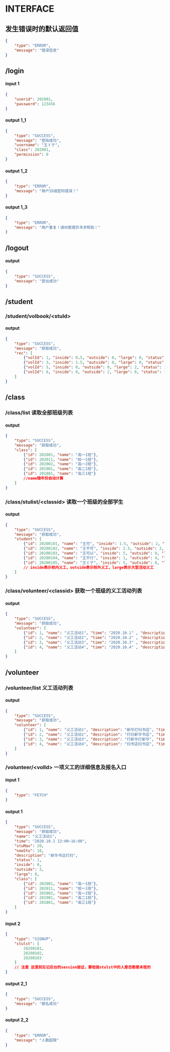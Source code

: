 # INTERFACE

## 发生错误时的默认返回值

``` json
{
    "type": "ERROR",
    "message": "错误信息"
}
```

## /login

#### input 1

``` json
{
    "userid": 202001,
    "password": 123456
}
```

#### output 1_1

``` json
{
    "type": "SUCCESS",
    "message": "登陆成功",
    "username": "王彳亍",
    "class": 202001,
    "permission": 0
}
```

#### output 1_2

``` json
{
    "type": "ERROR",
    "message": "用户ID或密码错误！"
}
```

#### output 1_3

``` json
{
    "type": "ERROR",
    "message": "用户重复！请向管理员寻求帮助！"
}
```

## /logout

#### output

``` json
{
    "type": "SUCCESS",
    "message": "登出成功"
}
```

## /student

### /student/volbook/\<stuId>

#### output

``` json
{
    "type": "SUCCESS",
    "message": "获取成功",
    "rec": [
        {"volId": 1, "inside": 0.5, "outside": 0, "large": 0, "status": 1},
        {"volId": 3, "inside": 1.5, "outside": 0, "large": 0, "status": 1},
        {"volId": 5, "inside": 0, "outside": 0, "large": 2, "status": 1},
        {"volId": 6, "inside": 0, "outside": 2, "large": 0, "status": 1},
    ]
}
```

## /class

### /class/list 读取全部班级列表

#### output

``` json
{
    "type": "SUCCESS",
    "message": "获取成功",
    "class": [
        {"id": 202001, "name": "高一1班"},
        {"id": 202011, "name": "蛟一1班"},
        {"id": 202002, "name": "高一2班"},
        {"id": 201901, "name": "高二1班"},
        {"id": 201801, "name": "高三1班"}
        //name随年份自动计算
    ]
}
```

### /class/stulist/\<classid> 读取一个班级的全部学生

#### output

``` json
{
    "type": "SUCCESS",
    "message": "获取成功",
    "student": [
        {"id": 20200101, "name": "王可", "inside": 1.5, "outside": 2, "large": 8},
        {"id": 20200102, "name": "王不可", "inside": 2.5, "outside": 2, "large": 8},
        {"id": 20200103, "name": "王可以", "inside": 5, "outside": 8, "large": 0},
        {"id": 20200104, "name": "王不行", "inside": 1, "outside": 4, "large": 16},
        {"id": 20200105, "name": "王彳亍", "inside": 5, "outside": 0, "large": 8}
        // inside表示校内义工，outside表示校外义工，large表示大型活动义工
    ]
}
```

### /class/volunteer/\<classid> 获取一个班级的义工活动列表

#### output

``` json
{
    "type": "SUCCESS",
    "message": "获取成功",
    "volunteer": [
        {"id": 1, "name": "义工活动1", "time": "2020.10.1" , "description": "打扫新华书店", "status": 1, "stuMax": 20},
        {"id": 2, "name": "义工活动2", "time": "2020.10.2" , "description": "新华书店打扫", "status": 1, "stuMax": 2},
        {"id": 3, "name": "义工活动3", "time": "2020.10.3" , "description": "华新书店打扫", "status": 0, "stuMax": 5},
        {"id": 4, "name": "义工活动4", "time": "2020.10.4" , "description": "打扫华新书店", "status": 2, "stuMax": 10}
    ]
}
```

## /volunteer

### /volunteer/list 义工活动列表

#### output

``` json
{
    "type": "SUCCESS",
    "message": "获取成功",
    "volunteer": [
        {"id": 1, "name": "义工活动1", "description": "新华打扫书店", "time": "2020.10.1" , "status": 1, "stuMax": 20},
        {"id": 2, "name": "义工活动2", "description": "打扫新华书店", "time": "2020.10.2" , "status": 1, "stuMax": 2},
        {"id": 3, "name": "义工活动3", "description": "打新华打新华", "time": "2020.10.3" , "status": 0, "stuMax": 5},
        {"id": 4, "name": "义工活动4", "description": "扫书店扫书店", "time": "2020.10.4" , "status": 2, "stuMax": 10}
    ]
}
```

### /volunteer/\<volId> 一项义工的详细信息及报名入口

#### input 1

``` json
{
    "type": "FETCH"
}
```

#### output 1

``` json
{
    "type": "SUCCESS",
    "message": "获取成功",
    "name": "义工活动1",
    "time": "2020.10.1 13:00~16:00",
    "stuMax": 20,
    "nowStu": 18,
    "description": "新华书店打扫",
    "status": 1,
    "inside": 0,
    "outside": 3,
    "large": 0,
    "class": [
        {"id": 202001, "name": "高一1班"},
        {"id": 202011, "name": "蛟一1班"},
        {"id": 202002, "name": "高一2班"},
        {"id": 201901, "name": "高二1班"},
        {"id": 201801, "name": "高三1班"}
    ]
}
```

#### input 2

``` json
{
    "type": "SIGNUP",
    "stulst": [
        20200101,
        20200102,
        20200103
    ]
    // 注意 这里别忘记后台的session验证，要检验stulst中的人是否都是本班的
}
```

#### output 2_1

``` json
{
    "type": "SUCCESS",
    "message": "报名成功"
}
```

#### output 2_2

```` json
{
    "type": "ERROR",
    "message": "人数超限"
}
````